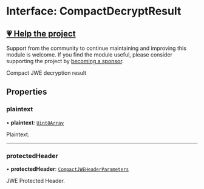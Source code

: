 # Interface: CompactDecryptResult

## [💗 Help the project](https://github.com/sponsors/panva)

Support from the community to continue maintaining and improving this module is welcome. If you find the module useful, please consider supporting the project by [becoming a sponsor](https://github.com/sponsors/panva).

Compact JWE decryption result

## Properties

### plaintext

• **plaintext**: [`Uint8Array`](https://developer.mozilla.org/docs/Web/JavaScript/Reference/Global_Objects/Uint8Array)

Plaintext.

***

### protectedHeader

• **protectedHeader**: [`CompactJWEHeaderParameters`](CompactJWEHeaderParameters.md)

JWE Protected Header.
